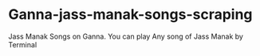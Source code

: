 # Ganna-jass-manak-songs-scraping
Jass Manak Songs on Ganna. You can play Any song of Jass Manak by Terminal
